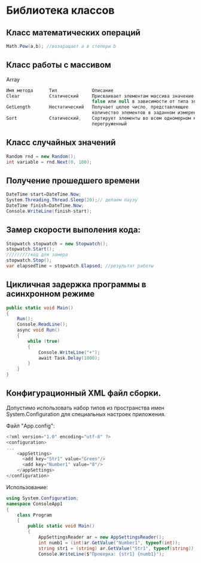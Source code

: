 # Библиотека классов

## Класс математических операций
```csharp
Math.Pow(a,b); //возаращает а в степери b
```

## Класс работы с массивом 
Array
```csharp
Имя метода      Тип             Описание
Clear           Статический     Присваивает элементам массива значение 0,
                                false или null в зависимости от типа элементов
GetLength       Нестатический   Получает целое число, представляющее 
                                количество элементов в заданном измерении              
Sort            Статический,    Сортирует элементы во всем одномерном массиве Array 
                                перегруженный                           
```

## Класс случайных значений
```csharp
Random rnd = new Random();
int variable = rnd.Next(0, 100);
```

## Получение прошедшего времени
```csharp
DateTime start=DateTime.Now;
System.Threading.Thread.Sleep(20);// делаем паузу
DateTime finish=DateTime.Now;
Console.WriteLine(finish-start);
```


## Замер скорости выполения кода:
```csharp
Stopwatch stopwatch = new Stopwatch();
stopwatch.Start();
/////////код для замера
stopwatch.Stop();
var elapsedTime = stopwatch.Elapsed; //результат работы
```

## Цикличная задержка программы в асинхронном режиме
```csharp
public static void Main()
{
    Run();
    Console.ReadLine();
    async void Run()
    {
        while (true)
        {
            Console.WriteLine("+");
            await Task.Delay(1000);
        }
    }
}
```


## Конфигурационный XML файл сборки.
Допустимо использовать набор типов из пространства имен System.Configuration для специальных настроек приложения.

Файл "App.config":
```csharp
<?xml version="1.0" encoding="utf-8" ?>
<configuration>
...
    <appSettings>
      <add key="Str1" value="Green"/>
      <add key="Number1" value="8"/>
    </appSettings>
</configuration>
```
Использование:
```csharp
using System.Configuration;
namespace ConsoleApp1
{
    class Program
    {
        public static void Main()
        {
            AppSettingsReader ar = new AppSettingsReader();
            int numb1 = (int)ar.GetValue("Number1", typeof(int));
            string str1 = (string) ar.GetValue("Str1", typeof(string));
            Console.WriteLine($"Проверка: {str1} {numb1}");
```
